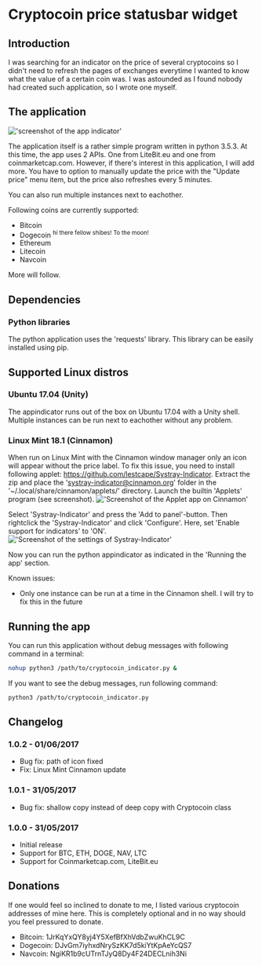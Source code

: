 # Cryptocoin price statusbar widget
## Introduction
I was searching for an indicator on the price of several cryptocoins so I didn't need to refresh the pages of exchanges everytime I wanted to know what the value of a certain coin was. I was astounded as I found nobody had created such application, so I wrote one myself.

## The application
!['screenshot of the app indicator'](http://i.imgur.com/smxXboK.png)

The application itself is a rather simple program written in python 3.5.3. At this time, the app uses 2 APIs. One from LiteBit.eu and one from coinmarketcap.com. However, if there's interest in this application, I will add more. You have to option to manually update the price with the "Update price" menu item, but the price also refreshes every 5 minutes.

You can also run multiple instances next to eachother.

Following coins are currently supported:
+ Bitcoin
+ Dogecoin <sup>hi there fellow shibes! To the moon!</sup>
+ Ethereum
+ Litecoin
+ Navcoin

More will follow.

## Dependencies
### Python libraries
The python application uses the 'requests' library. This library can be easily installed using pip.

## Supported Linux distros
### Ubuntu 17.04 (Unity)
The appindicator runs out of the box on Ubuntu 17.04 with a Unity shell. Multiple instances can be run next to eachother without any problem.

### Linux Mint 18.1 (Cinnamon)
When run on Linux Mint with the Cinnamon window manager only an icon will appear without the price label. To fix this issue, you need to install following applet: https://github.com/lestcape/Systray-Indicator. Extract the zip and place the 'systray-indicator@cinnamon.org' folder in the '~/.local/share/cinnamon/applets/' directory. Launch the builtin 'Applets' program (see screenshot).
!['Screenshot of the Applet app on Cinnamon'](http://i.imgur.com/WAzmQRo.png)

Select 'Systray-Indicator' and press the 'Add to panel'-button. Then rightclick the 'Systray-Indicator' and click 'Configure'. Here, set 'Enable support for indicators' to 'ON'.
!['Screenshot of the settings of Systray-Indicator'](http://i.imgur.com/Fujan5c.png)

Now you can run the python appindicator as indicated in the 'Running the app' section.

Known issues: 
+ Only one instance can be run at a time in the Cinnamon shell. I will try to fix this in the future

## Running the app
You can run this application without debug messages with following command in a terminal:
```bash
nohup python3 /path/to/cryptocoin_indicator.py &
```
If you want to see the debug messages, run following command:
```bash
python3 /path/to/cryptocoin_indicator.py
```
## Changelog
### 1.0.2 - 01/06/2017
+ Bug fix: path of icon fixed
+ Fix: Linux Mint Cinnamon update

### 1.0.1 - 31/05/2017
+ Bug fix: shallow copy instead of deep copy with Cryptocoin class

### 1.0.0 - 31/05/2017
+ Initial release
+ Support for BTC, ETH, DOGE, NAV, LTC
+ Support for Coinmarketcap.com, LiteBit.eu

## Donations
If one would feel so inclined to donate to me, I listed various cryptocoin addresses of mine here. This is completely optional and in no way should you feel pressured to donate.
+ Bitcoin: 1JrKqYxQY8yj4Y5XefBfXhVdbZwuKhCL9C
+ Dogecoin: DJvGm7iyhxdNrySzKK7d5kiYtKpAeYcQS7
+ Navcoin: NgiKR1b9cUTrnTJyQ8Dy4F24DECLnih3Ni
